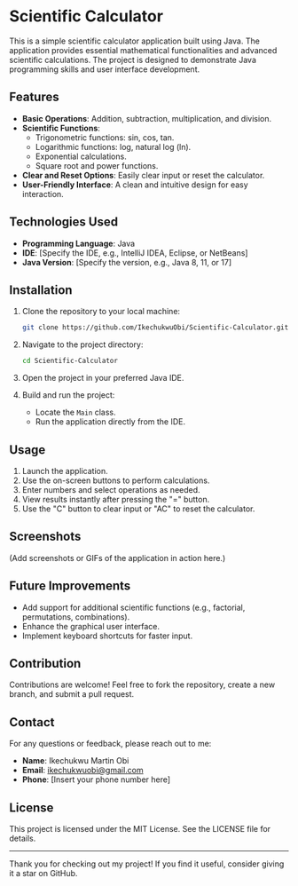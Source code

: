 # Scientific Calculator

This is a simple scientific calculator application built using Java. The application provides essential mathematical functionalities and advanced scientific calculations. The project is designed to demonstrate Java programming skills and user interface development.

## Features

- **Basic Operations**: Addition, subtraction, multiplication, and division.
- **Scientific Functions**:
  - Trigonometric functions: sin, cos, tan.
  - Logarithmic functions: log, natural log (ln).
  - Exponential calculations.
  - Square root and power functions.
- **Clear and Reset Options**: Easily clear input or reset the calculator.
- **User-Friendly Interface**: A clean and intuitive design for easy interaction.

## Technologies Used

- **Programming Language**: Java
- **IDE**: [Specify the IDE, e.g., IntelliJ IDEA, Eclipse, or NetBeans]
- **Java Version**: [Specify the version, e.g., Java 8, 11, or 17]

## Installation

1. Clone the repository to your local machine:

   ```bash
   git clone https://github.com/IkechukwuObi/Scientific-Calculator.git
   ```

2. Navigate to the project directory:

   ```bash
   cd Scientific-Calculator
   ```

3. Open the project in your preferred Java IDE.

4. Build and run the project:

   - Locate the `Main` class.
   - Run the application directly from the IDE.

## Usage

1. Launch the application.
2. Use the on-screen buttons to perform calculations.
3. Enter numbers and select operations as needed.
4. View results instantly after pressing the "=" button.
5. Use the "C" button to clear input or "AC" to reset the calculator.

## Screenshots

(Add screenshots or GIFs of the application in action here.)

## Future Improvements

- Add support for additional scientific functions (e.g., factorial, permutations, combinations).
- Enhance the graphical user interface.
- Implement keyboard shortcuts for faster input.

## Contribution

Contributions are welcome! Feel free to fork the repository, create a new branch, and submit a pull request.

## Contact

For any questions or feedback, please reach out to me:

- **Name**: Ikechukwu Martin Obi
- **Email**: [ikechukwuobi@gmail.com](mailto\:ikechukwuobi@gmail.com)
- **Phone**: [Insert your phone number here]

## License

This project is licensed under the MIT License. See the LICENSE file for details.

---

Thank you for checking out my project! If you find it useful, consider giving it a star on GitHub.

